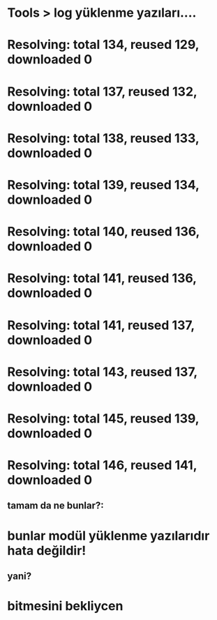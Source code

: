 #  Tools > log yüklenme yazıları....
# Resolving: total 134, reused 129, downloaded 0
# Resolving: total 137, reused 132, downloaded 0
# Resolving: total 138, reused 133, downloaded 0
# Resolving: total 139, reused 134, downloaded 0
# Resolving: total 140, reused 136, downloaded 0
# Resolving: total 141, reused 136, downloaded 0
# Resolving: total 141, reused 137, downloaded 0
# Resolving: total 143, reused 137, downloaded 0
# Resolving: total 145, reused 139, downloaded 0
# Resolving: total 146, reused 141, downloaded 0
## tamam da ne bunlar?:
# bunlar modül yüklenme yazılarıdır hata değildir!
## yani?
# bitmesini bekliycen